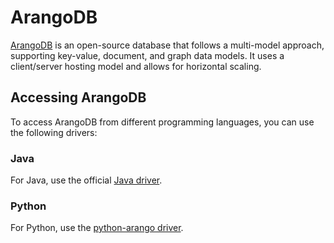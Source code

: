 # ArangoDB

[ArangoDB](https://www.arangodb.com/) is an open-source database that follows a multi-model approach, 
supporting key-value, document, and graph data models. It uses a client/server
hosting model and allows for horizontal scaling.

## Accessing ArangoDB

To access ArangoDB from different programming languages, you can use the following drivers:

### Java

For Java, use the official [Java driver](https://github.com/arangodb/arangodb-java-driver).

### Python

For Python, use the [python-arango driver](https://github.com/joowani/python-arango).
